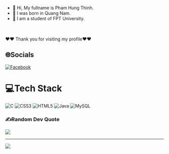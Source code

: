 - 👋 Hi, My fullname is Pham Hung Thinh. 
- 🌱 I was born in Quang Nam. 
- 👀 I am a student of FPT University.
<br/>
<br/>
♥️♥️ Thank you for visiting my profile♥️♥️



## 🌐Socials
[![Facebook](https://img.shields.io/badge/Facebook-%231877F2.svg?logo=Facebook&logoColor=white)](https://facebook.com/https://www.facebook.com/phrin.dn)
# 💻Tech Stack
![C](https://img.shields.io/badge/c-%2300599C.svg?style=plastic&logo=c&logoColor=white) ![CSS3](https://img.shields.io/badge/css3-%231572B6.svg?style=plastic&logo=css3&logoColor=white) ![HTML5](https://img.shields.io/badge/html5-%23E34F26.svg?style=plastic&logo=html5&logoColor=white) ![Java](https://img.shields.io/badge/java-%23ED8B00.svg?style=plastic&logo=java&logoColor=white) ![MySQL](https://img.shields.io/badge/mysql-%2300f.svg?style=plastic&logo=mysql&logoColor=white)
<!-- # 📊GitHub Stats :
![](https://github-readme-stats.vercel.app/api?username=rinpit&theme=radical&hide_border=false&include_all_commits=false&count_private=false)<br/>
![](https://github-readme-streak-stats.herokuapp.com/?user=rinpit&theme=radical&hide_border=false)<br/>
![](https://github-readme-stats.vercel.app/api/top-langs/?username=rinpit&theme=radical&hide_border=false&include_all_commits=false&count_private=false&layout=compact) -->

### ✍️Random Dev Quote
![](https://quotes-github-readme.vercel.app/api?type=horizontal&theme=dark)

---
[![](https://visitcount.itsvg.in/api?id=rinpit&icon=0&color=0)](https://visitcount.itsvg.in)
